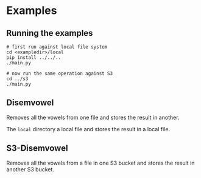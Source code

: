 # Examples

## Running the examples
```
# first run against local file system
cd <exampledir>/local
pip install ../../..
./main.py

# now run the same operation against S3
cd ../s3
./main.py
```

## Disemvowel
Removes all the vowels from one file and stores the result in another.

The `local` directory a local file and stores the result in a local file.

## S3-Disemvowel
Removes all the vowels from a file in one S3 bucket and stores the result in
another S3 bucket.

